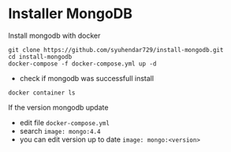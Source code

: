 # Installer MongoDB
Install mongodb with docker
```
git clone https://github.com/syuhendar729/install-mongodb.git
cd install-mongodb
docker-compose -f docker-compose.yml up -d
```
- check if mongodb was successfull install
```
docker container ls
```

If the version mongodb update
- edit file `docker-compose.yml`
- search `image: mongo:4.4`
- you can edit version up to date `image: mongo:<version>`

